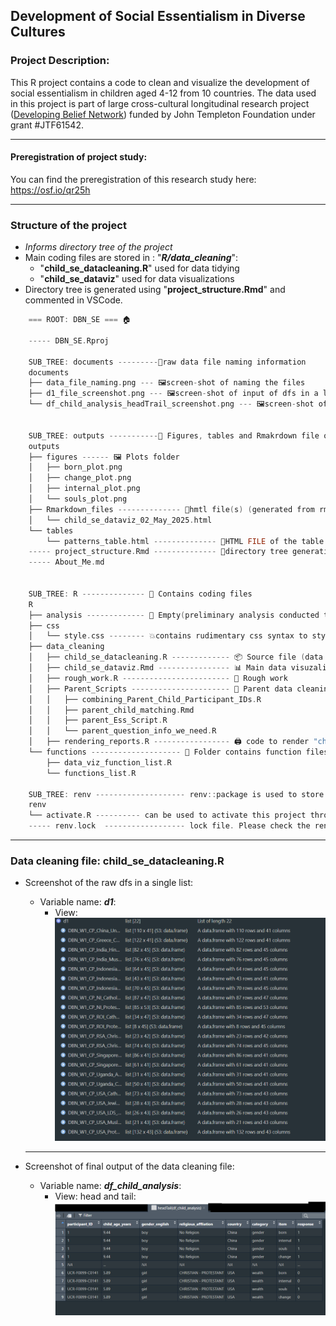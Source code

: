 ## Development of Social Essentialism in Diverse Cultures

### Project Description: 
This R project contains a code to clean and visualize the development of social essentialism in children aged 4-12 from 10 countries. The data used in this project is part of large cross-cultural longitudinal research project ([Developing Belief Network](https://www.developingbelief.com/)) funded by John Templeton Foundation under grant #JTF61542.

---

#### Preregistration of project study:
You can find the preregistration of this research study here:
https://osf.io/qr25h

___

### Structure of the project
- _Informs directory tree of the project_
- Main coding files are stored in : "**_R/data_cleaning_**":
  - "**child_se_datacleaning.R**" used for data tidying
  - "**child_se_dataviz**" used for data visualizations
- Directory tree is generated using "**project_structure.Rmd**" and commented in VSCode.

```c
    === ROOT: DBN_SE === 🏠

    ----- DBN_SE.Rproj 

    SUB_TREE: documents ---------📁raw data file naming information
    documents
    ├── data_file_naming.png --- 🖼️screen-shot of naming the files
    ├── d1_file_screenshot.png --- 🖼️screen-shot of input of dfs in a list
    └── df_child_analysis_headTrail_screenshot.png --- 🖼️screen-shot of final output of data cleaning file
    
    
    SUB_TREE: outputs -----------📁 Figures, tables and Rmakrdown file outputs
    outputs
    ├── figures ------ 🖼️ Plots folder
    │   ├── born_plot.png
    │   ├── change_plot.png
    │   ├── internal_plot.png
    │   └── souls_plot.png
    ├── Rmarkdown_files -------------- 📄hmtl file(s) (generated from rmd files)
    │   └── child_se_dataviz_02_May_2025.html
    └── tables 
        └── patterns_table.html -------------- 📄HTML FILE of the table      
    ----- project_structure.Rmd -------------- 🌳directory tree generation code
    ----- About_Me.md 


    SUB_TREE: R -------------- 📂 Contains coding files
    R
    ├── analysis ------------- 📁 Empty(preliminary analysis conducted through collaboration)
    ├── css
    │   └── style.css -------- 💥contains rudimentary css syntax to style hmtl outputs
    ├── data_cleaning
    │   ├── child_se_datacleaning.R ------------- 📦 Source file (data cleaning file)
    │   ├── child_se_dataviz.Rmd ---------------- 📊 Main data visuzalization file
    │   ├── rough_work.R ------------------------ 🚧 Rough work
    │   ├── Parent_Scripts ---------------------- 📁 Parent data cleaning files (coding is in progression)
    │   │   ├── combining_Parent_Child_Participant_IDs.R
    │   │   ├── parent_child_matching.Rmd
    │   │   ├── parent_Ess_Script.R
    │   │   └── parent_question_info_we_need.R
    │   ├── rendering_reports.R ----------------- 🖨️ code to render "child_se_dataviz.Rmd" file
    └── functions -------------------- 📁 Folder contains function files used as source in .R source file and data viz rmd file
        ├── data_viz_function_list.R
        └── functions_list.R

    SUB_TREE: renv -------------------- renv::package is used to store libraries and dependencies and code reproduction
    renv
    └── activate.R ---------- can be used to activate this project through renv package
    ----- renv.lock  ------------------ lock file. Please check the renv R package documentation on how to reactivate the R project.

```

---

### Data cleaning file: child_se_datacleaning.R
- Screenshot of the raw dfs in a single list:
  - Variable name:  **_d1_**:
    - View:
       ![Alt text](/documents/d1_file_screenshot.png?raw=true, "screenshot of d1")   
       
  ---

- Screenshot of final output of the data cleaning file:
  - Variable name: **_df_child_analysis_**:
    - View: head and tail: 
     ![Alt text](/documents/df_child_analysis_headTrail_screenshot.png?raw=true, "screenshot of final df_child_analysis df head and tail view")

